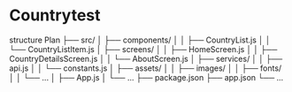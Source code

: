 # Countrytest
structure Plan 
├── src/
│   ├── components/
│   │   ├── CountryList.js
│   │   └── CountryListItem.js
│   ├── screens/
│   │   ├── HomeScreen.js
│   │   ├── CountryDetailsScreen.js
│   │   └── AboutScreen.js
│   ├── services/
│   │   ├── api.js
│   │   └── constants.js
│   ├── assets/
│   │   ├── images/
│   │   ├── fonts/
│   │   └── ...
│   ├── App.js
│   └── ...
├── package.json
├── app.json
└── ...

